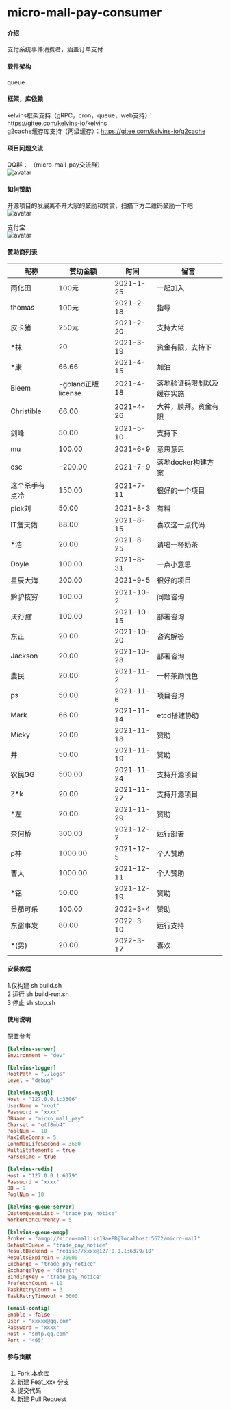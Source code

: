 # micro-mall-pay-consumer

#### 介绍
支付系统事件消费者，涵盖订单支付

#### 软件架构
queue

#### 框架，库依赖
kelvins框架支持（gRPC，cron，queue，web支持）：https://gitee.com/kelvins-io/kelvins   
g2cache缓存库支持（两级缓存）：https://gitee.com/kelvins-io/g2cache   

#### 项目问题交流
QQ群： （micro-mall-pay交流群）  
![avatar](./micro-mall-pay.JPG)

#### 如何赞助
开源项目的发展离不开大家的鼓励和赞赏，扫描下方二维码鼓励一下吧   
![avatar](./微信赞赏码.JPG)

支付宝   
![avatar](./支付宝赞赏码.JPG)

#### 赞助商列表
昵称 | 赞助金额 |  时间 | 留言
---|------|------|---
雨化田 | 100元 | 2021-1-25 | 一起加入
thomas | 100元 | 2021-2-18 | 指导
皮卡猪 | 250元 | 2021-2-20 | 支持大佬
*抹 | 20 | 2021-3-19 | 资金有限，支持下
*康 | 66.66 | 2021-4-15 | 加油
Bleem | -goland正版license | 2021-4-18 | 落地验证码限制以及缓存实施
Christible | 66.00 | 2021-4-26 | 大神，膜拜。资金有限
剑峰 | 50.00 | 2021-5-10 | 支持下
mu | 100.00 | 2021-6-9 | 意思意思
osc | -200.00 | 2021-7-9 | 落地docker构建方案
这个杀手有点冷 | 150.00 | 2021-7-11 | 很好的一个项目
pick刘 | 50.00 | 2021-8-3 | 有料
IT詹天佑 | 88.00 | 2021-8-15 | 喜欢这一点代码
*浩 | 20.00 | 2021-8-25 | 请喝一杯奶茶
Doyle | 100.00 | 2021-8-31 | 一点小意思
星辰大海 | 200.00 | 2021-9-5 | 很好的项目
黔驴技穷 | 100.00 | 2021-10-2 | 问题咨询
_天行健_ | 100.00 | 2021-10-15 | 部署咨询
东正 | 20.00 | 2021-10-20 | 咨询解答
Jackson | 20.00 | 2021-10-28 | 部署咨询
農民 | 20.00 | 2021-11-2 | 一杯茶颜悦色
ps | 50.00 | 2021-11-6 | 项目咨询
Mark | 66.00 | 2021-11-14 | etcd搭建协助
Micky | 20.00 | 2021-11-18 | 赞助
井 | 50.00 | 2021-11-19 | 赞助
农民GG | 500.00 | 2021-11-24 | 支持开源项目
Z*k | 20.00 | 2021-11-27 | 支持开源项目
*左 | 20.00 | 2021-11-29 | 赞助
奈何桥 | 300.00 | 2021-12-2 | 运行部署
p神 | 1000.00 | 2021-12-5 | 个人赞助
曹大 | 1000.00 | 2021-12-11 | 个人赞助
*铭 | 50.00 | 2021-12-19 | 赞助
番茄可乐 | 100.00 | 2022-3-4 | 赞助
东窗事发 | 80.00 | 2022-3-10 | 运行支持
*(男) | 20.00 | 2022-3-17 | 喜欢

#### 安装教程

1.仅构建  sh build.sh   
2 运行  sh build-run.sh   
3 停止 sh stop.sh

#### 使用说明
配置参考
```toml
[kelvins-server]
Environment = "dev"

[kelvins-logger]
RootPath = "./logs"
Level = "debug"

[kelvins-mysql]
Host = "127.0.0.1:3306"
UserName = "root"
Password = "xxxx"
DBName = "micro_mall_pay"
Charset = "utf8mb4"
PoolNum =  10
MaxIdleConns = 5
ConnMaxLifeSecond = 3600
MultiStatements = true
ParseTime = true

[kelvins-redis]
Host = "127.0.0.1:6379"
Password = "xxxx"
DB = 9
PoolNum = 10

[kelvins-queue-server]
CustomQueueList = "trade_pay_notice"
WorkerConcurrency = 5

[kelvins-queue-amqp]
Broker = "amqp://micro-mall:szJ9aePR@localhost:5672/micro-mall"
DefaultQueue = "trade_pay_notice"
ResultBackend = "redis://xxxx@127.0.0.1:6379/10"
ResultsExpireIn = 36000
Exchange = "trade_pay_notice"
ExchangeType = "direct"
BindingKey = "trade_pay_notice"
PrefetchCount = 10
TaskRetryCount = 3
TaskRetryTimeout = 3600

[email-config]
Enable = false
User = "xxxxx@qq.com"
Password = "xxxx"
Host = "smtp.qq.com"
Port = "465"
```

#### 参与贡献

1.  Fork 本仓库
2.  新建 Feat_xxx 分支
3.  提交代码
4.  新建 Pull Request


